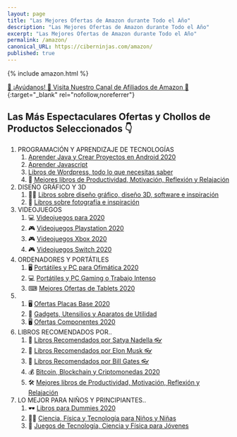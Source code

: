 ```yaml
---
layout: page
title: "Las Mejores Ofertas de Amazon durante Todo el Año"
description: "Las Mejores Ofertas de Amazon durante Todo el Año"
excerpt: "Las Mejores Ofertas de Amazon durante Todo el Año"
permalink: /amazon/
canonical_URL: https://ciberninjas.com/amazon/
published: true
---
```



{% include amazon.html %}

[🤗 ¡Ayúdanos! 🎁 Visita Nuestro Canal de Afiliados de Amazon 🤘](https://www.amazon.es/shop/cibercursos){:target="_blank" rel="nofollow,noreferrer"}

<h2><strong>Las Más Espectaculares Ofertas y Chollos de Productos Seleccionados 👇</strong></h2>
  <ol>
    <li> PROGRAMACIÓN Y APRENDIZAJE DE TECNOLOGÍAS
      <ol>
        <li><a href="https://www.amazon.es/shop/cibercursos?listId=2UQNEGZSVFYM5" title="Aprender Java y Crear Proyectos en Android 2020" target="_blank">Aprender Java y Crear Proyectos en Android 2020</a></li>
        <li><a href="https://www.amazon.es/shop/cibercursos?listId=I205AIPSOQWG" title="Aprender Javascript" target="_blank">Aprender Javascript</a></li>
        <li><a href="https://www.amazon.es/shop/cibercursos?listId=Optional%5BYBFUGWLJ0IC9%5D&ref=idea_share_inf" title="Libros Wordpress, todo lo que necesitas saber" target="_blank">Libros de Wordpress, todo lo que necesitas saber</a></li>
        <li>📓 <a href="https://www.amazon.es/shop/cibercursos?listId=1MPWF36J3BPEI" title="Mejores libros de Productividad, Motivación, Reflexión y Relajación" target="_blank">Mejores libros de Productividad, Motivación, Reflexión y Relajación</a></li>
      </ol>
    </li>
    <li> DISEÑO GRÁFICO Y 3D
      <ol><li>👨‍🎨 <a href="https://www.amazon.es/shop/cibercursos?listId=Optional%5BWUSITHQ5U4HG%5D&ref=idea_share_inf" title="Libros sobre diseño gráfico, diseño 3D, software e inspiración" target="_blank">Libros sobre diseño gráfico, diseño 3D, software e inspiración</a></li>
      <li>📸 <a href="https://www.amazon.es/shop/cibercursos?listId=Optional%5B6SBV2GJJE99G%5D&ref=idea_share_inf" title="Libros sobre fotografía e inspiración" target="_blank">Libros sobre fotografía e inspiración</a></li>
      </ol>
    </li>
    <li> VIDEOJUEGOS
      <ol><li>💻 <a href="https://www.amazon.es/shop/cibercursos?listId=3LKJC0W67ZV12" title="Los mejores videojuegos para ordenadores de 2020" target="_blank">Videojuegos para 2020</a></li>
        <li>🎮 <a href="" title="Videojuegos Playstation 4 2020" target="_blank">Videojuegos Playstation 2020</a></li>
        <li>🎮 <a href="https://www.amazon.es/shop/cibercursos?listId=3JDA10D0IL53E" title="Videojuegos Xbox 2020" target="_blank">Videojuegos Xbox 2020</a></li>
        <li>🎮 <a href="https://www.amazon.es/shop/cibercursos?listId=2XFZZ5JE9F7D3" title="Videojuegos Switch 2020" target="_blank">Videojuegos Switch 2020</a></li>
      </ol>
    </li>
    <li> ORDENADORES Y PORTÁTILES
      <ol>
        <li>🖥 <a href="https://www.amazon.es/shop/cibercursos?listId=135MZUD62NT5T" title="Portátiles y PC para Ofimática 2020" target="_blank">Portátiles y PC para Ofimática 2020</a></li>
        <li>💻 <a href="https://www.amazon.es/shop/cibercursos?listId=3BF50A7M6Q79J" title="Portátiles y PC Gaming o Trabajo Intenso" target="_blank">Portátiles y PC Gaming o Trabajo Intenso</a></li>
        <li>⌨ <a href="https://www.amazon.es/shop/cibercursos?listId=1WMMW08RURCH2" title="Mejores Ofertas de Tablets 2020" target="_blank">Mejores Ofertas de Tablets 2020</a></li>
      </ol>
    </li>
    <li>
      <ol>
        <li>🖥 <a href="https://www.amazon.es/shop/cibercursos?listId=2J1AJUSCJRXN8" title="Ofertas Placas Base 2020" target="_blank">Ofertas Placas Base 2020</a></li>
        <li>🔌 <a href="https://www.amazon.es/shop/cibercursos?listId=1FILGHLWR4FRH" title="Gadgets, Utensilios y Aparatos de Utilidad" target="_blank">Gadgets, Utensilios y Aparatos de Utilidad</a></li>
        <li>🖥 <a href="https://www.amazon.es/shop/cibercursos?listId=1D1TWTSAKNSW7" title="Ofertas Componentes 2020" target="_blank">Ofertas Componentes 2020</a></li>
      </ol>
    </li>
    <li> LIBROS RECOMENDADOS POR..
      <ol>
        <li>📓 <a href="https://www.amazon.es/shop/cibercursos?listId=2CSW8JJTQO47P" title="Libros Recomendados por Satya Nadella 👓" target="_blank">Libros Recomendados por Satya Nadella 👓</a></li>
        <li>📓 <a href="https://www.amazon.es/shop/cibercursos?listId=3L0GYXQQNLRIQ" title="Libros Recomendados por Elon Musk 👓" target="_blank">Libros Recomendados por Elon Musk 👓</a></li>
        <li>📓 <a href="https://www.amazon.es/shop/cibercursos?listId=DVQ91DQ86YU9" title="Libros Recomendados por Bill Gates 👓" target="_blank">Libros Recomendados por Bill Gates 👓</a></li>
        <li>💰 <a href="https://www.amazon.es/shop/cibercursos?listId=QIHALU0ZH0WX" title="Bitcoin, Blockchain y Criptomonedas 2020" target="_blank">Bitcoin, Blockchain y Criptomonedas 2020</a></li>
        <li>🛠 <a href="https://www.amazon.es/shop/cibercursos?listId=1MPWF36J3BPEI" title="Mejores libros de Productividad, Motivación, Reflexión y Relajación" target="_blank"> Mejores libros de Productividad, Motivación, Reflexión y Relajación</a></li>
      </ol>
    </li>
    <li> LO MEJOR PARA NIÑOS Y PRINCIPIANTES..
      <ol>
        <li>🕶 <a href="https://www.amazon.es/shop/cibercursos?listId=3HBF1M2ACXX9A" title="Libros para Dummies 2020">Libros para Dummies 2020</a></li>
        <li>👩‍🔬 <a href="https://www.amazon.es/shop/cibercursos?listId=LKDNV02ESXJQ" title="Ciencia, Física y Tecnología para Niños y Niñas">Ciencia, Física y Tecnología para Niños y Niñas</a></li>
        <li>🎲 <a href="https://www.amazon.es/shop/cibercursos?listId=4B8PMG525RV8" title="Juegos de Tecnología, Ciencia y Física para Jóvenes">Juegos de Tecnología, Ciencia y Física para Jóvenes</a></li>
      </ol>
    </li>
  </ol>